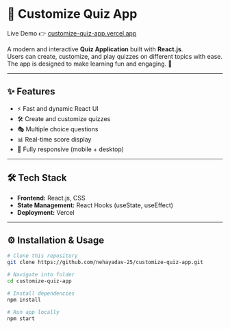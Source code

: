 # 🎯 Customize Quiz App

Live Demo 👉 [customize-quiz-app.vercel.app](https://customize-quiz-app.vercel.app)

A modern and interactive **Quiz Application** built with **React.js**.  
Users can create, customize, and play quizzes on different topics with ease.  
The app is designed to make learning fun and engaging. 🚀

---

## ✨ Features
- ⚡ Fast and dynamic React UI  
- 🛠️ Create and customize quizzes  
- 🎭 Multiple choice questions  
- 📊 Real-time score display  
- 📱 Fully responsive (mobile + desktop)  

---

## 🛠️ Tech Stack
- **Frontend:** React.js, CSS  
- **State Management:** React Hooks (useState, useEffect)  
- **Deployment:** Vercel  

---

## ⚙️ Installation & Usage
```bash
# Clone this repository
git clone https://github.com/nehayadav-25/customize-quiz-app.git

# Navigate into folder
cd customize-quiz-app

# Install dependencies
npm install

# Run app locally
npm start
